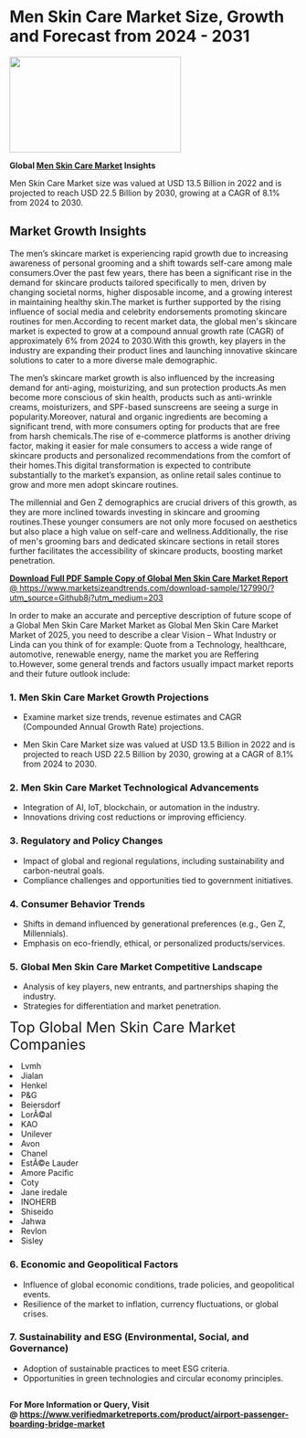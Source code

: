 <H1>Men Skin Care Market Size, Growth and Forecast from 2024 - 2031</H1><img class="aligncenter size-medium wp-image-584254" src="https://thirdeyenews.in/wp-content/uploads/2024/09/Global-Market-Research-300x168.jpeg" alt="" width="300" height="168" /><p><strong>Global&nbsp;<a href="https://www.marketsizeandtrends.com/download-sample/127990/?utm_source=Github8j?utm_medium=203">Men Skin Care Market</a> Insights</strong></p><p>Men Skin Care Market size was valued at USD 13.5 Billion in 2022 and is projected to reach USD 22.5 Billion by 2030, growing at a CAGR of 8.1% from 2024 to 2030.</p><p><h2>Market Growth Insights</h2> <p>The men’s skincare market is experiencing rapid growth due to increasing awareness of personal grooming and a shift towards self-care among male consumers.Over the past few years, there has been a significant rise in the demand for skincare products tailored specifically to men, driven by changing societal norms, higher disposable income, and a growing interest in maintaining healthy skin.The market is further supported by the rising influence of social media and celebrity endorsements promoting skincare routines for men.According to recent market data, the global men's skincare market is expected to grow at a compound annual growth rate (CAGR) of approximately 6% from 2024 to 2030.With this growth, key players in the industry are expanding their product lines and launching innovative skincare solutions to cater to a more diverse male demographic.</p> <p><a href="#download-sample"></a></p> <p>The men’s skincare market growth is also influenced by the increasing demand for anti-aging, moisturizing, and sun protection products.As men become more conscious of skin health, products such as anti-wrinkle creams, moisturizers, and SPF-based sunscreens are seeing a surge in popularity.Moreover, natural and organic ingredients are becoming a significant trend, with more consumers opting for products that are free from harsh chemicals.The rise of e-commerce platforms is another driving factor, making it easier for male consumers to access a wide range of skincare products and personalized recommendations from the comfort of their homes.This digital transformation is expected to contribute substantially to the market’s expansion, as online retail sales continue to grow and more men adopt skincare routines.</p> <p>The millennial and Gen Z demographics are crucial drivers of this growth, as they are more inclined towards investing in skincare and grooming routines.These younger consumers are not only more focused on aesthetics but also place a high value on self-care and wellness.Additionally, the rise of men's grooming bars and dedicated skincare sections in retail stores further facilitates the accessibility of skincare products, boosting market penetration.</p> <p><a href="#get-more"></p><p><span class=""><strong>Download Full PDF Sample Copy of Global Men Skin Care Market Report</strong> @ <a href="https://www.marketsizeandtrends.com/download-sample/127990/?utm_source=Github8j?utm_medium=203" target="_blank">https://www.marketsizeandtrends.com/download-sample/127990/?utm_source=Github8j?utm_medium=203</a></span></p><p>In order to make an accurate and perceptive description of future scope of a Global&nbsp;Men Skin Care Market Market as Global&nbsp;Men Skin Care Market Market of 2025, you need to describe a clear Vision &ndash; What Industry or Linda can you think of for example: Quote from a Technology, healthcare, automotive, renewable energy, name the market you are Reffering to.However, some general trends and factors usually impact market reports and their future outlook include:</p><h3>1.&nbsp;<strong>Men Skin Care Market Growth Projections</strong></h3><ul><li>Examine market size trends, revenue estimates and CAGR (Compounded Annual Growth Rate) projections.</li><li><p>Men Skin Care Market size was valued at USD 13.5 Billion in 2022 and is projected to reach USD 22.5 Billion by 2030, growing at a CAGR of 8.1% from 2024 to 2030.</p></li></ul><h3>2.&nbsp;<strong>Men Skin Care Market Technological Advancements</strong></h3><ul><li>Integration of AI, IoT, blockchain, or automation in the industry.</li><li>Innovations driving cost reductions or improving efficiency.</li></ul><h3>3.&nbsp;<strong>Regulatory and Policy Changes</strong></h3><ul><li>Impact of global and regional regulations, including sustainability and carbon-neutral goals.</li><li>Compliance challenges and opportunities tied to government initiatives.</li></ul><h3>4.&nbsp;<strong>Consumer Behavior Trends</strong></h3><ul><li>Shifts in demand influenced by generational preferences (e.g., Gen Z, Millennials).</li><li>Emphasis on eco-friendly, ethical, or personalized products/services.</li></ul><h3>5.&nbsp;<strong>Global Men Skin Care Market Competitive Landscape</strong></h3><ul><li>Analysis of key players, new entrants, and partnerships shaping the industry.</li><li>Strategies for differentiation and market penetration.</li></ul><p data-pm-slice="1 1 []"><span style="color: inherit; font-family: inherit; font-size: 25px;">Top Global Men Skin Care Market Companies</span></p><div class="" data-test-id=""><p><li>Lvmh</li><li> Jialan</li><li> Henkel</li><li> P&G</li><li> Beiersdorf</li><li> LorÃ©al</li><li> KAO</li><li> Unilever</li><li> Avon</li><li> Chanel</li><li> EstÃ©e Lauder</li><li> Amore Pacific</li><li> Coty</li><li> Jane iredale</li><li> INOHERB</li><li> Shiseido</li><li> Jahwa</li><li> Revlon</li><li> Sisley</li></p></div><h3>6.&nbsp;<strong>Economic and Geopolitical Factors</strong></h3><ul><li>Influence of global economic conditions, trade policies, and geopolitical events.</li><li>Resilience of the market to inflation, currency fluctuations, or global crises.</li></ul><h3>7.&nbsp;<strong>Sustainability and ESG (Environmental, Social, and Governance)</strong></h3><ul><li>Adoption of sustainable practices to meet ESG criteria.</li><li>Opportunities in green technologies and circular economy principles.</li></ul><h2><strong style="font-size: 14px;">For More Information or Query, Visit @&nbsp;</strong><a style="background-color: #ffffff; font-size: 14px;" href="https://www.marketsizeandtrends.com/report/men-skin-care-market/" target="_blank">https://www.verifiedmarketreports.com/product/airport-passenger-boarding-bridge-market</a></h2>